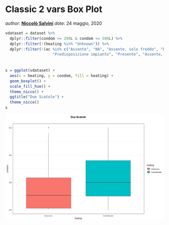 Classic 2 vars Box Plot
================

*author*: **[Niccolò Salvini](https://niccolosalvini.netlify.app/)**
*date*: 24 maggio, 2020

``` r
vdataset = dataset %>%
  dplyr::filter(condom >= 200L & condom <= 500L) %>%
  dplyr::filter(!(heating %in% "Unknown")) %>%
  dplyr::filter(!(ac %in% c("Assente", "NA", "Assente, solo freddo", "Predisposizione impianto, solo freddo", 
                     "Predisposizione impianto", "Presente", "Assente, solo caldo")))


s = ggplot(vdataset) +
  aes(x = heating, y = condom, fill = heating) +
  geom_boxplot() +
  scale_fill_hue() +
  theme_nicco() +
  ggtitle("Due Scatole") +
  theme_nicco() 
s
```

![](imgOut/Classic_2_vars_Box-Plot-1.png)<!-- -->
